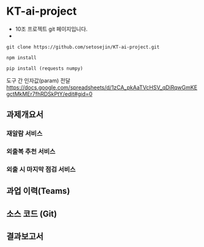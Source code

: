 # KT-ai-project
* 10조 프로젝트 git 페이지입니다.
* 
`git clone https://github.com/setosejin/KT-ai-project.git`

`npm install`

`pip install (requests numpy)`

도구 간 인자값(param) 전달
https://docs.google.com/spreadsheets/d/1zCA_pkAaTVcHSV_qDiRqwGmKEgctMkMEr7fhRDSkPtY/edit#gid=0



## 과제개요서

### 재알람 서비스

### 외출복 추천 서비스

### 외출 시 마지막 점검 서비스




## 과업 이력(Teams)



## 소스 코드 (Git)



## 결과보고서

